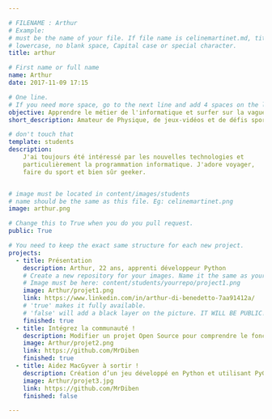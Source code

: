 ```yaml
---

# FILENAME : Arthur
# Example: 
# must be the name of your file. If file name is celinemartinet.md, title is celinemartinet.
# lowercase, no blank space, Capital case or special character.
title: arthur

# First name or full name
name: Arthur
date: 2017-11-09 17:15

# One line.
# If you need more space, go to the next line and add 4 spaces on the left, as in 'description'.
objective: Apprendre le métier de l'informatique et surfer sur la vague des nouvelles technologies !
short_description: Amateur de Physique, de jeux-vidéos et de défis sportifs.

# don't touch that
template: students
description:
    J'ai toujours été intéressé par les nouvelles technologies et 
    particulièrement la programmation informatique. J'adore voyager,
    faire du sport et bien sûr geeker.


# image must be located in content/images/students
# name should be the same as this file. Eg: celinemartinet.png
image: arthur.png

# Change this to True when you do you pull request.
public: True

# You need to keep the exact same structure for each new project.
projects:
  - title: Présentation
    description: Arthur, 22 ans, apprenti développeur Python
    # Create a new repository for your images. Name it the same as your nickname and profile picture.
    # Image must be here: content/students/yourrepo/project1.png
    image: Arthur/projet1.png
    link: https://www.linkedin.com/in/arthur-di-benedetto-7aa91412a/
    # 'true' makes it fully available.
    # 'false' will add a black layer on the picture. IT WILL BE PUBLIC!
    finished: true
  - title: Intégrez la communauté !
    description: Modifier un projet Open Source pour comprendre le fonctionnement de Git, de Github et des pull requests. 
    image: Arthur/projet2.png
    link: https://github.com/MrDiben
    finished: true
  - title: Aidez MacGyver à sortir !
    description: Création d’un jeu développé en Python et utilisant PyGame.
    image: Arthur/projet3.jpg
    link: https://github.com/MrDiben
    finished: false

---
```

